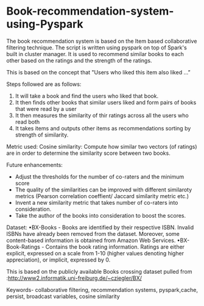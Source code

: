 # Book-recommendation-system-using-Pyspark

The book recommendation system is based on the Item based collaborative filtering technique. The script is written using pyspark on top of Spark's built in cluster manager. It is used to recommend similar books to each other based on the ratings and the strength of the ratings. 

This is based on the concept that "Users who liked this item also liked …”   

Steps followed are as follows:

1. It will take a book and find the users who liked that book.
2. It then finds other books that similar users liked and form pairs of books that were read by a user
2. It then measures the similarity of thir ratings across all the users who read both
3. It takes items and outputs other items as recommendations sorting by strength of similarity.

Metric used:
Cosine similarity: Compute how similar two vectors (of ratings) are in order to determine the similarity score between two books.	

Future enhancements: 
- Adjust the thresholds for the number of co-raters and the minimum score
- The quality of the similarities can be improved with different similaroty metrics (Pearson correlation coeffient/ Jaccard similarity metric etc.)
- Invent a new similarity metric that takes number of co-raters into consideration.
- Take the author of the books into consideration to boost the scores.

Dataset:
•BX-Books - Books are identified by their respective ISBN. Invalid ISBNs have already been removed from the dataset. Moreover, some content-based information is obtained from Amazon Web Services. 
•BX-Book-Ratings - Contains the book rating information. Ratings are either explicit, expressed on a scale from 1-10 (higher values denoting higher appreciation), or implicit, expressed by 0.

This is based on the publicly available Books crossing dataset pulled from :http://www2.informatik.uni-freiburg.de/~cziegler/BX/

Keywords- collaborative filtering,  recommendation systems, pyspark,cache, persist, broadcast variables, cosine similarity
